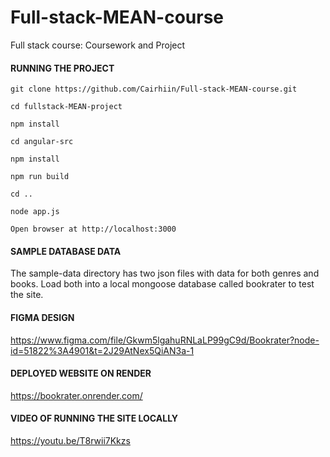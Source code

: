 # Full-stack-MEAN-course
Full stack course: Coursework and Project

#### RUNNING THE PROJECT
```
git clone https://github.com/Cairhiin/Full-stack-MEAN-course.git

cd fullstack-MEAN-project

npm install

cd angular-src

npm install

npm run build

cd ..

node app.js

Open browser at http://localhost:3000
```


#### SAMPLE DATABASE DATA
The sample-data directory has two json files with data for both genres and books. 
Load both into a local mongoose database called bookrater to test the site.

#### FIGMA DESIGN
https://www.figma.com/file/Gkwm5lgahuRNLaLP99gC9d/Bookrater?node-id=51822%3A4901&t=2J29AtNex5QiAN3a-1

#### DEPLOYED WEBSITE ON RENDER
https://bookrater.onrender.com/

#### VIDEO OF RUNNING THE SITE LOCALLY
https://youtu.be/T8rwii7Kkzs

